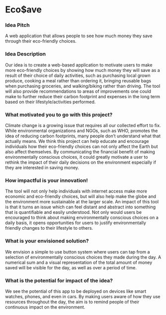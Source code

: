 # Eco$ave

### Idea Pitch
A web application that allows people to see how much money they save through their eco-friendly choices.

### Idea Description
Our idea is to create a web-based application to motivate users to make more eco-friendly choices by showing how much money they will save as a result of their choice of daily activities, such as purchasing local grown produce, cooking a meal rather than ordering it, bringing reusable bags when purchasing groceries, and walking/biking rather than driving. The tool will also provide recommendations to areas of improvements one could make to further reduce their carbon footprint and expenses in the long term based on their lifestyle/activities performed.

### What motivated you to go with this project?
Climate change is a growing issue that requires all our collected effort to fix. While environmental organizations and NGOs, such as WHO, promotes the idea of reducing carbon footprints, many people don’t understand what that actually means. We think this project can help educate and encourage individuals how their eco-friendly choices can not only affect the Earth but also affect themselves. By communicating the financial benefit of making environmentally conscious choices, it could greatly motivate a user to rethink the impact of their daily decisions on the environment especially if they are interested in saving money.

### How impactful is your innovation!
The tool will not only help individuals with internet access make more economic and eco-friendly choices, but will also help make the globe and the environment more sustainable at the larger scale. An impact of this tool is that it turns an issue which can feel distant and abstract into something that is quantifiable and easily understood. Not only would users be encouraged to think about making environmentally conscious choices on a daily basis, it opens opportunities for users to justify environmentally friendly changes to their lifestyle to others.

### What is your envisioned solution?
We envision a simple to use button system where users can tap from a selection of environmentally conscious choices they made during the day. A numerical sum and a visual representation of the total amount of money saved will be visible for the day, as well as over a period of time.

### What is the potential for impact of the idea?
We see the potential of this app to be deployed on devices like smart watches, phones, and even in cars. By making users aware of how they use resources throughout the day, the aim is to remind people of their continuous impact on the environment.

